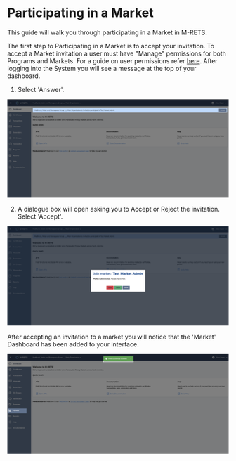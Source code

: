 # Participating in a Market

This guide will walk you through participating in a Market in M-RETS. 

The first step to Participating in a Market is to accept your invitation. To accept a Market invitation a user must have "Manage" permissions for both Programs and Markets. For a guide on user permissions refer [here](https://github.com/mrets/Help/blob/master/billing_adding_new_user.md). After logging into the System you will see a message at the top of your dashboard. 

1. Select 'Answer'.

![](https://github.com/mrets/photos/blob/803cff4152f3009aef637bc742ca513d0c1df0ec/market1.png?raw=true)

2. A dialogue box will open asking you to Accept or Reject the invitation. Select 'Accept'.

![](https://github.com/mrets/photos/blob/803cff4152f3009aef637bc742ca513d0c1df0ec/market2.png?raw=true)

After accepting an invitation to a market you will notice that the 'Market' Dashboard has been added to your interface. 

![](https://github.com/mrets/photos/blob/803cff4152f3009aef637bc742ca513d0c1df0ec/market3.png?raw=true)
